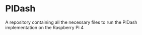 # PIDash
A repository containing all the necessary files to run the PIDash implementation on the Raspberry Pi 4
